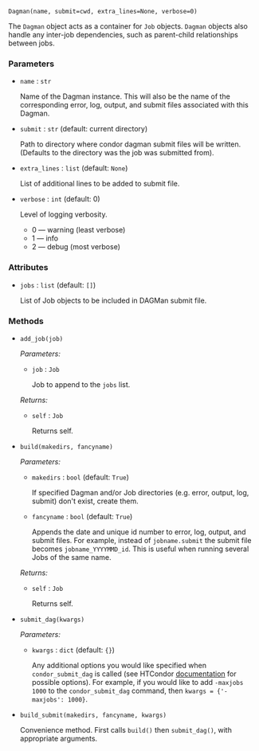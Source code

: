 
```
Dagman(name, submit=cwd, extra_lines=None, verbose=0)
```

The `Dagman` object acts as a container for `Job` objects. `Dagman` objects also handle any inter-job dependencies, such as parent-child relationships between jobs.


### Parameters

* `name` : `str`

    Name of the Dagman instance. This will also be the name of the corresponding error, log, output, and submit files associated with this Dagman.

* `submit` : `str` (default: current directory)

    Path to directory where condor dagman submit files will be written. (Defaults to the directory was the job was submitted from).

* `extra_lines` : `list` (default: `None`)

    List of additional lines to be added to submit file.

* `verbose` : `int` (default: 0)

    Level of logging verbosity.

    * 0 &mdash; warning (least verbose)
    * 1 &mdash; info
    * 2 &mdash; debug (most verbose)

### Attributes

* `jobs` : `list` (default: `[]`)

    List of Job objects to be included in DAGMan submit file.

### Methods

* `add_job(job)`

    *Parameters:*

    * `job` : `Job`

        Job to append to the `jobs` list.

    *Returns:*

    * `self` : `Job`

        Returns self.

* `build(makedirs, fancyname)`

    *Parameters:*

    * `makedirs` : `bool` (default: `True`)

        If specified Dagman and/or Job directories (e.g. error, output, log, submit) don't exist, create them.

    * `fancyname` : `bool` (default: `True`)

        Appends the date and unique id number to error, log, output, and submit files. For example, instead of `jobname.submit` the submit file becomes `jobname_YYYYMMD_id`. This is useful when running several Jobs of the same name.

    *Returns:*

    * `self` : `Job`

        Returns self.


* `submit_dag(kwargs)`

    *Parameters:*

    * `kwargs` : `dict` (default: `{}`)

        Any additional options you would like specified when `condor_submit_dag` is called (see HTCondor [documentation](http://research.cs.wisc.edu/htcondor/manual/current/condor_submit_dag.html) for possible options). For example, if you would like to add `-maxjobs 1000` to the `condor_submit_dag` command, then `kwargs = {'-maxjobs': 1000}`.

* `build_submit(makedirs, fancyname, kwargs)`

    Convenience method. First calls `build()` then `submit_dag()`, with appropriate arguments.
